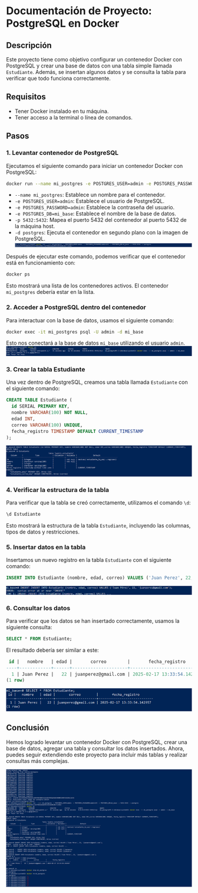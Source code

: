 # Documentación de Proyecto: PostgreSQL en Docker

## Descripción

Este proyecto tiene como objetivo configurar un contenedor Docker con PostgreSQL y crear una base de datos con una tabla simple llamada `Estudiante`. Además, se insertan algunos datos y se consulta la tabla para verificar que todo funciona correctamente.

## Requisitos

- Tener Docker instalado en tu máquina.
- Tener acceso a la terminal o línea de comandos.

## Pasos

### 1. Levantar contenedor de PostgreSQL

Ejecutamos el siguiente comando para iniciar un contenedor Docker con PostgreSQL:

```bash
docker run --name mi_postgres -e POSTGRES_USER=admin -e POSTGRES_PASSWORD=admin -e POSTGRES_DB=mi_base -p 5432:5432 -d postgres
```

- `--name mi_postgres`: Establece un nombre para el contenedor.
- `-e POSTGRES_USER=admin`: Establece el usuario de PostgreSQL.
- `-e POSTGRES_PASSWORD=admin`: Establece la contraseña del usuario.
- `-e POSTGRES_DB=mi_base`: Establece el nombre de la base de datos.
- `-p 5432:5432`: Mapea el puerto 5432 del contenedor al puerto 5432 de la máquina host.
- `-d postgres`: Ejecuta el contenedor en segundo plano con la imagen de PostgreSQL.
![alt text](image-1.png)

Después de ejecutar este comando, podemos verificar que el contenedor está en funcionamiento con:

```bash
docker ps
```

Esto mostrará una lista de los contenedores activos. El contenedor `mi_postgres` debería estar en la lista.

### 2. Acceder a PostgreSQL dentro del contenedor

Para interactuar con la base de datos, usamos el siguiente comando:

```bash
docker exec -it mi_postgres psql -U admin -d mi_base
```

Esto nos conectará a la base de datos `mi_base` utilizando el usuario `admin`.
![alt text](image-2.png)

### 3. Crear la tabla Estudiante

Una vez dentro de PostgreSQL, creamos una tabla llamada `Estudiante` con el siguiente comando:

```sql
CREATE TABLE Estudiante (
  id SERIAL PRIMARY KEY,
  nombre VARCHAR(100) NOT NULL,
  edad INT,
  correo VARCHAR(100) UNIQUE,
  fecha_registro TIMESTAMP DEFAULT CURRENT_TIMESTAMP
);
```
![alt text](image-3.png)

### 4. Verificar la estructura de la tabla

Para verificar que la tabla se creó correctamente, utilizamos el comando `\d`:

```sql
\d Estudiante
```

Esto mostrará la estructura de la tabla `Estudiante`, incluyendo las columnas, tipos de datos y restricciones.

### 5. Insertar datos en la tabla

Insertamos un nuevo registro en la tabla `Estudiante` con el siguiente comando:

```sql
INSERT INTO Estudiante (nombre, edad, correo) VALUES ('Juan Perez', 22, 'juanperez@gmail.com');
```

![alt text](image-4.png)
### 6. Consultar los datos

Para verificar que los datos se han insertado correctamente, usamos la siguiente consulta:

```sql
SELECT * FROM Estudiante;
```

El resultado debería ser similar a este:

```sql
 id |   nombre   | edad |       correo        |       fecha_registro
----+------------+------+---------------------+----------------------------
  1 | Juan Perez |   22 | juanperez@gmail.com | 2025-02-17 13:33:54.142957
(1 row)
```
![alt text](image-5.png)

## Conclusión

Hemos logrado levantar un contenedor Docker con PostgreSQL, crear una base de datos, agregar una tabla y consultar los datos insertados. Ahora, puedes seguir extendiendo este proyecto para incluir más tablas y realizar consultas más complejas.

![alt text](image-6.png)